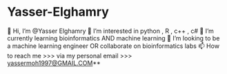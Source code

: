 # Yasser-Elghamry
👋 Hi, I’m @Yasser Elghamry
👀 I’m interested in python , R , c++ , c#
🌱 I’m currently learning bioinformatics AND machine learning
💞️ I’m looking to be a machine learning engineer OR collaborate on bioinformatics labs
📫 How to reach me >>> via my personal email >>> yassermoh1997@GMAIL.COM**
